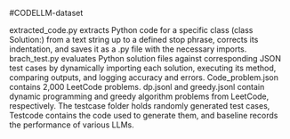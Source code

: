 #CODELLM-dataset

extracted_code.py extracts Python code for a specific class (class Solution:) from a text string up to a defined stop phrase, corrects its indentation, and saves it as a .py file with the necessary imports.
brach_test.py evaluates Python solution files against corresponding JSON test cases by dynamically importing each solution, executing its method, comparing outputs, and logging accuracy and errors.
Code_problem.json contains 2,000 LeetCode problems.
dp.jsonl and greedy.jsonl contain dynamic programming and greedy algorithm problems from LeetCode, respectively.
The testcase folder holds randomly generated test cases, Testcode contains the code used to generate them, and baseline records the performance of various LLMs.

